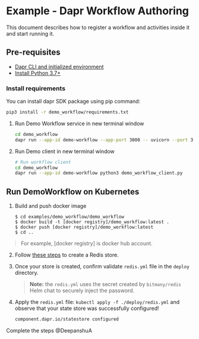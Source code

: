 # Example - Dapr Workflow Authoring

This document describes how to register a workflow and activities inside it and start running it.

## Pre-requisites

- [Dapr CLI and initialized environment](https://docs.dapr.io/getting-started)
- [Install Python 3.7+](https://www.python.org/downloads/)

### Install requirements

You can install dapr SDK package using pip command:

<!-- STEP 
name: Install requirements
-->

```sh
pip3 install -r demo_workflow/requirements.txt
```

<!-- END_STEP -->

1. Run Demo Workflow service in new terminal window


   ```bash
   cd demo_workflow
   dapr run --app-id demo-workflow --app-port 3000 -- uvicorn --port 3000 demo_workflow_service:app
   ```

2. Run Demo client in new terminal window


   ```bash
   # Run workflow client
   cd demo_workflow
   dapr run --app-id demo-workflow python3 demo_workflow_client.py
   ```

## Run DemoWorkflow on Kubernetes

1. Build and push docker image

   ```
   $ cd examples/demo_workflow/demo_workflow
   $ docker build -t [docker registry]/demo_workflow:latest .
   $ docker push [docker registry]/demo_workflow:latest
   $ cd ..
   ```

> For example, [docker registry] is docker hub account.

2. Follow [these steps](https://docs.dapr.io/getting-started/tutorials/configure-state-pubsub/#step-1-create-a-redis-store) to create a Redis store.

3. Once your store is created,  confirm validate `redis.yml` file in the `deploy` directory. 
    > **Note:** the `redis.yml` uses the secret created by `bitmany/redis` Helm chat to securely inject the password.

4. Apply the `redis.yml` file: `kubectl apply -f ./deploy/redis.yml` and observe that your state store was successfully configured!

   ```bash
   component.dapr.io/statestore configured
   ```
<TBD> Complete the steps @DeepanshuA
